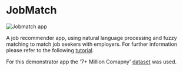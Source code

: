 # JobMatch

![Jobmatch app]( https://miro.medium.com/max/2400/1*k-YvXgbFTayyyBN3KqR26Q.png)

A job recommender app, using natural language processing and fuzzy matching to match job seekers with employers. For further information please refer to the following [tutorial](https://towardsdatascience.com/create-a-web-app-in-under-thirty-minutes-with-streamlit-mongodb-and-heroku-41f211953786).

For this demonstrator app the '7+ Million Comapny' [dataset](https://www.kaggle.com/peopledatalabssf/free-7-million-company-dataset?select=companies_sorted.csv) was used.
